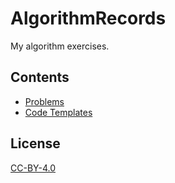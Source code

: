 # AlgorithmRecords

My algorithm exercises.

## Contents

- [Problems](./problems)
- [Code Templates](./templates)

## License

[CC-BY-4.0](./LICENSE)
